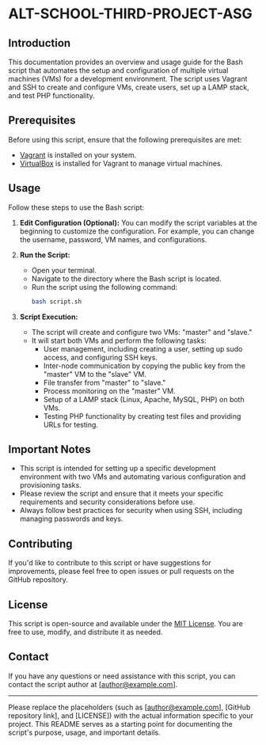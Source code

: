 # ALT-SCHOOL-THIRD-PROJECT-ASG

## Introduction
This documentation provides an overview and usage guide for the Bash script that automates the setup and configuration of multiple virtual machines (VMs) for a development environment. The script uses Vagrant and SSH to create and configure VMs, create users, set up a LAMP stack, and test PHP functionality.

## Prerequisites
Before using this script, ensure that the following prerequisites are met:
- [Vagrant](https://www.vagrantup.com/) is installed on your system.
- [VirtualBox](https://www.virtualbox.org/) is installed for Vagrant to manage virtual machines.

## Usage
Follow these steps to use the Bash script:

1. **Edit Configuration (Optional):** You can modify the script variables at the beginning to customize the configuration. For example, you can change the username, password, VM names, and configurations.

2. **Run the Script:**
   - Open your terminal.
   - Navigate to the directory where the Bash script is located.
   - Run the script using the following command:
     ```bash
     bash script.sh
     ```

3. **Script Execution:**
   - The script will create and configure two VMs: "master" and "slave."
   - It will start both VMs and perform the following tasks:
     - User management, including creating a user, setting up sudo access, and configuring SSH keys.
     - Inter-node communication by copying the public key from the "master" VM to the "slave" VM.
     - File transfer from "master" to "slave."
     - Process monitoring on the "master" VM.
     - Setup of a LAMP stack (Linux, Apache, MySQL, PHP) on both VMs.
     - Testing PHP functionality by creating test files and providing URLs for testing.

## Important Notes
- This script is intended for setting up a specific development environment with two VMs and automating various configuration and provisioning tasks.
- Please review the script and ensure that it meets your specific requirements and security considerations before use.
- Always follow best practices for security when using SSH, including managing passwords and keys.

## Contributing
If you'd like to contribute to this script or have suggestions for improvements, please feel free to open issues or pull requests on the GitHub repository.

## License
This script is open-source and available under the [MIT License](LICENSE). You are free to use, modify, and distribute it as needed.

## Contact
If you have any questions or need assistance with this script, you can contact the script author at [author@example.com].

---

Please replace the placeholders (such as [author@example.com], [GitHub repository link], and [LICENSE]) with the actual information specific to your project. This README serves as a starting point for documenting the script's purpose, usage, and important details.
